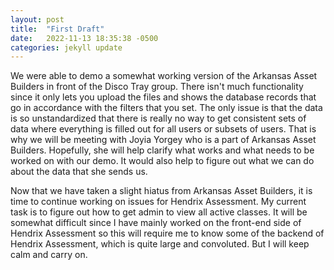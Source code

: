 ```yaml
---
layout: post
title:  "First Draft"
date:   2022-11-13 18:35:38 -0500
categories: jekyll update
---
```


We were able to demo a somewhat working version of the Arkansas Asset Builders in front of the Disco Tray group. There isn't much functionality since it only lets you upload the files and shows the database records that go in accordance with the filters that you set. The only issue is that the data is so unstandardized that there is really no way to get consistent sets of data where everything is filled out for all users or subsets of users. That is why we will be meeting with Joyia Yorgey who is a part of Arkansas Asset Builders. Hopefully, she will help clarify what works and what needs to be worked on with our demo. It would also help to figure out what we can do about the data that she sends us.

Now that we have taken a slight hiatus from Arkansas Asset Builders, it is time to continue working on issues for Hendrix Assessment. My current task is to figure out how to get admin to view all active classes. It will be somewhat difficult since I have mainly worked on the front-end side of Hendrix Assessment so this will require me to know some of the backend of Hendrix Assessment, which is quite large and convoluted. But I will keep calm and carry on.
